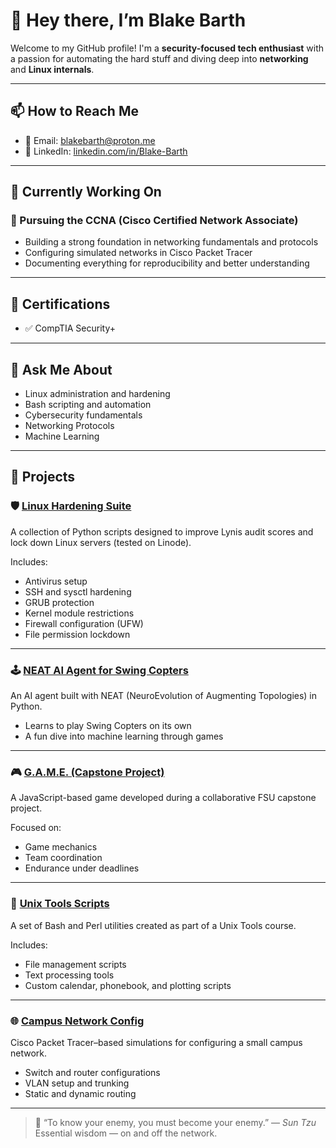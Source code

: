 # 👋 Hey there, I’m Blake Barth

Welcome to my GitHub profile! I'm a **security-focused tech enthusiast** with a passion for automating the hard stuff and diving deep into **networking** and **Linux internals**.

---

## 📫 How to Reach Me

- 📧 Email: [blakebarth@proton.me](mailto:blakebarth@proton.me)  
- 💼 LinkedIn: [linkedin.com/in/Blake-Barth](https://linkedin.com/in/Blake-Barth)

---

## 🔧 Currently Working On

### 📡 Pursuing the CCNA (Cisco Certified Network Associate)

- Building a strong foundation in networking fundamentals and protocols  
- Configuring simulated networks in Cisco Packet Tracer  
- Documenting everything for reproducibility and better understanding  

---

## 📜 Certifications

- ✅ CompTIA Security+  

---

## 💬 Ask Me About

- Linux administration and hardening  
- Bash scripting and automation  
- Cybersecurity fundamentals
- Networking Protocols
- Machine Learning

---

## 🚀 Projects

### 🛡️ [Linux Hardening Suite](https://github.com/Blake-Barth/Linux-Hardening-Suite)

A collection of Python scripts designed to improve Lynis audit scores and lock down Linux servers (tested on Linode).

Includes:

- Antivirus setup  
- SSH and sysctl hardening  
- GRUB protection  
- Kernel module restrictions  
- Firewall configuration (UFW)  
- File permission lockdown  

---

### 🕹️ [NEAT AI Agent for Swing Copters](https://github.com/Blake-Barth/NEAT-SwingCopters-AI)

An AI agent built with NEAT (NeuroEvolution of Augmenting Topologies) in Python.

- Learns to play Swing Copters on its own  
- A fun dive into machine learning through games  

---

### 🎮 [G.A.M.E. (Capstone Project)](https://github.com/Blake-Barth/G.A.M.E)

A JavaScript-based game developed during a collaborative FSU capstone project.

Focused on:

- Game mechanics  
- Team coordination  
- Endurance under deadlines  

---

### 🧰 [Unix Tools Scripts](https://github.com/Blake-Barth/Shell-Perl-Scripts)

A set of Bash and Perl utilities created as part of a Unix Tools course.

Includes:

- File management scripts  
- Text processing tools  
- Custom calendar, phonebook, and plotting scripts  

---

### 🌐 [Campus Network Config](https://github.com/Blake-Barth/Campus-Network-Config)

Cisco Packet Tracer–based simulations for configuring a small campus network.

- Switch and router configurations  
- VLAN setup and trunking  
- Static and dynamic routing  

---

> 🥷 “To know your enemy, you must become your enemy.” — *Sun Tzu*  
> Essential wisdom — on and off the network.
